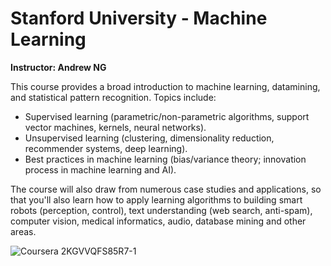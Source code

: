# Stanford University - Machine Learning

**Instructor: Andrew NG**

This course provides a broad introduction to machine learning, datamining, and statistical pattern recognition. 
Topics include:

* Supervised learning (parametric/non-parametric algorithms, support vector machines, kernels, neural networks). 
* Unsupervised learning (clustering, dimensionality reduction, recommender systems, deep learning). 
* Best practices in machine learning (bias/variance theory; innovation process in machine learning and AI). 

The course will also draw from numerous case studies and applications, so that you'll also learn how to apply learning algorithms to building smart robots (perception, control), text understanding (web search, anti-spam), computer vision, medical informatics, audio, database mining and other areas.

![Coursera 2KGVVQFS85R7-1](https://user-images.githubusercontent.com/67929803/150997845-d7cc0f59-c68a-4ba1-9de3-fc773fc25447.png)
